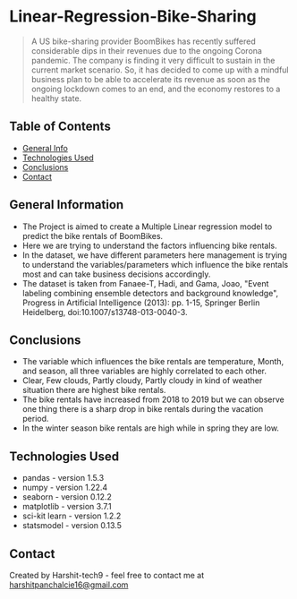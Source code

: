 # Linear-Regression-Bike-Sharing 
> A US bike-sharing provider BoomBikes has recently suffered considerable dips in their revenues due to the ongoing Corona pandemic. The company is finding it very difficult to sustain in the current market scenario. So, it has decided to come up with a mindful business plan to be able to accelerate its revenue as soon as the ongoing lockdown comes to an end, and the economy restores to a healthy state.

## Table of Contents
* [General Info](#general-information)
* [Technologies Used](#technologies-used)
* [Conclusions](#conclusions)
* [Contact](#acknowledgements)

## General Information
- The Project is aimed to create a Multiple Linear regression model to predict the bike rentals of BoomBikes. 
- Here we are trying to understand the factors influencing bike rentals.
- In the dataset, we have different parameters here management is trying to understand the variables/parameters which influence the bike rentals most and can take business decisions accordingly.
- The dataset is taken from Fanaee-T, Hadi, and Gama, Joao, "Event labeling combining ensemble detectors and background knowledge", Progress in Artificial Intelligence (2013): pp. 1-15, Springer Berlin Heidelberg, doi:10.1007/s13748-013-0040-3.

## Conclusions
- The variable which influences the bike rentals are temperature, Month, and season, all three variables are highly correlated to each other. 
- Clear, Few clouds, Partly cloudy, Partly cloudy in kind of weather situation there are highest bike rentals.
- The bike rentals have increased from 2018 to 2019 but we can observe one thing there is a sharp drop in bike rentals during the vacation period.
- In the winter season bike rentals are high while in spring they are low.

## Technologies Used
- pandas - version 1.5.3
- numpy - version 1.22.4
- seaborn - version 0.12.2
- matplotlib - version 3.7.1
- sci-kit learn - version 1.2.2
- statsmodel - version 0.13.5

## Contact
Created by Harshit-tech9 - feel free to contact me at harshitpanchalcie16@gmail.com



  
